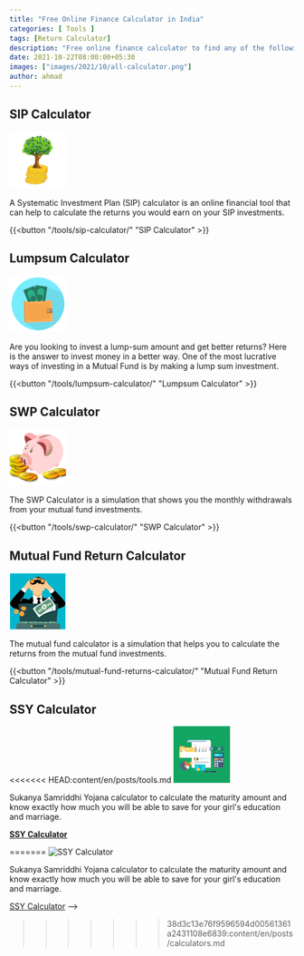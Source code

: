 ```yaml
---
title: "Free Online Finance Calculator in India"
categories: [ Tools ]
tags: [Return Calculator]
description: "Free online finance calculator to find any of the following: sip calculator, lumpsum calculator, swp calculator and Mutual Fund Return Calculator. Also experiment with other financial calculators."
date: 2021-10-22T08:00:00+05:30
images: ["images/2021/10/all-calculator.png"]
author: ahmad
---
```


## SIP Calculator

[![SIP Calculator](images/2021/10/sip-calculator.png)](/tools/sip-calculator/) 

A Systematic Investment Plan (SIP) calculator is an online financial tool that can help to calculate the returns you would earn on your SIP investments.

{{<button "/tools/sip-calculator/" "SIP Calculator" >}}

## Lumpsum Calculator

[![Lumpsum Calculator](images/2021/10/lumpsum-calculator.png)](/tools/lumpsum-calculator/) 

Are you looking to invest a lump-sum amount and get better returns? Here is the answer to invest money in a better way. One of the most lucrative ways of investing in a Mutual Fund is by making a lump sum investment. 

{{<button "/tools/lumpsum-calculator/" "Lumpsum Calculator" >}}

## SWP Calculator

[![SWP Calculator](images/2021/10/swp-calculator.png)](/tools/swp-calculator/) 

The SWP Calculator is a simulation that shows you the monthly withdrawals from your mutual fund investments. 

{{<button "/tools/swp-calculator/" "SWP Calculator" >}}

## Mutual Fund Return Calculator

[![Mutual Fund Return Calculator](images/2021/10/mutual-fund-returns-calculator.png)](/tools/mutual-fund-returns-calculator/) 

The mutual fund calculator is a simulation that helps you to calculate the returns from the mutual fund investments. 

{{<button "/tools/mutual-fund-returns-calculator/" "Mutual Fund Return Calculator" >}}



## SSY Calculator

<<<<<<< HEAD:content/en/posts/tools.md
![SSY Calculator](images/2021/10/ssy-calculator.png)

Sukanya Samriddhi Yojana calculator to calculate the maturity amount and know exactly how much you will be able to save for your girl's education and marriage.

**[SSY Calculator](/tools/ssy-calculator/)** 

=======
![SSY Calculator](images/2021/10/share-market-investor.png)

Sukanya Samriddhi Yojana calculator to calculate the maturity amount and know exactly how much you will be able to save for your girl's education and marriage.

[SSY Calculator](/tools/ssy-calculator/) 
  -->
>>>>>>> 38d3c13e76f9596594d00561361a2431108e6839:content/en/posts/calculators.md

<!--  
## PPF Calculator

![PPF Calculator](images/2021/10/ppf-calculator.png)

PPF calculator: Public Provident Fund (PPF) is one of the government-backed small saving schemes that aim to provide assured return at the time of maturity.

**[PPF Calculator](/tools/ppf-calculator/)** 

 -->

<!-- 
## EPF Calculator

![EPF Calculator](images/2021/10/epf-calculator.png)

Firstly, enter your age on Scripbox's EPF Calculator. Next, enter your desired age of retirement, basic salary and expected annual increase in salary. 
**[EPF Calculator](/tools/epf-calculator/)** 

  -->

<!-- 
## FD Calculator

![FD Calculator](images/2021/10/fd-calculator.png)

A fixed deposit calculator provides precise details of the FD interest rates one can get each month and calculates the maturity amount.

**[FD Calculator](/tools/fd-calculator/)** 
-->

<!--  
## NPS Calculator

![NPS Calculator](images/2021/10/nps-calculator.png)

National Pension Scheme (NPS) Calculator helps you to know the monthly pension and lump sum amount that you may get when you retire at the age of 60.

**[NPS Calculator](/tools/nps-calculator/)** 

 -->

<!-- 

## HRA Calculator

![HRA Calculator](images/2021/10/hra-calculator.png)

HRA Calculator is an online tool to help the individuals calculate their House Rent Allowance (HRA).Understand HRA & know how HRA exemption rules helps rented employee in saving income tax. Know the complete process of HRA calculation here.

**[HRA Calculator](/tools/hra-calculator/)** 
 -->

<!-- 

## RD Calculator

![RD Calculator](images/2021/10/rd-calculator.png)

RD Calculator is very easy to use. All one has to do is insert values of the monthly deposit, the RD rate, and the number of years of investing.

**[RD Calculator](/tools/rd-calculator/)** 

 -->

<!--  

## Retirement Calculator

![Retirement Calculator](images/2021/10/retirement-calculator.png)

A retirement calculator is a simple tool that helps you find the amount of money you will require after you retire.The retirement calculator takes into account your personal details such as current monthly expenses, your current age, the age at which you wish to retire and expected life span.

**[Retirement Calculator](/tools/retirement-calculator/)** 
  -->

<!--  

## EMI Calculator

![EMI Calculator](images/2021/10/emi-calculator.png)

EMI stands for Equated Monthly Instalment for the loan you avail from your bank. The EMI consists of the principal portion of the loan amount and the interest.

**[EMI Calculator](/tools/emi-calculator/)** 
 -->

<!--  

## Car Loan EMI Calculator


![Car Loan EMI Calculator](images/2021/10/car-loan-emi-calculator.png)

It is very easy to calculate the EMI for your car loan. You will get EMI as soon as you enter the required loan amount and the interest rate.Avail best interest rates on your Car Loan EMI. Drive the car of your dreams by purchasing it with our help.

**[Car Loan EMI Calculator](/tools/car-loan-emi-calculator/)** 

  -->

<!--  
## Home Loan EMI Calculator


![Home Loan EMI Calculator](images/2021/10/home-loan-emi-calculator.png)

Quick calculation of your Home Loan EMI.The home loan EMI calculator can help you know the exact EMI amount you would pay every month to help you plan your cash flow. 

**[Home Loan EMI Calculator](/tools/home-loan-emi-calculator/)**

 -->